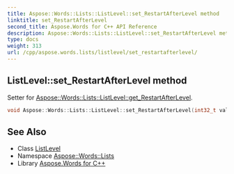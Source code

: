 ```yaml
---
title: Aspose::Words::Lists::ListLevel::set_RestartAfterLevel method
linktitle: set_RestartAfterLevel
second_title: Aspose.Words for C++ API Reference
description: Aspose::Words::Lists::ListLevel::set_RestartAfterLevel method. Setter for Aspose::Words::Lists::ListLevel::get_RestartAfterLevel in C++.
type: docs
weight: 313
url: /cpp/aspose.words.lists/listlevel/set_restartafterlevel/
---
```

## ListLevel::set_RestartAfterLevel method


Setter for [Aspose::Words::Lists::ListLevel::get_RestartAfterLevel](../get_restartafterlevel/).

```cpp
void Aspose::Words::Lists::ListLevel::set_RestartAfterLevel(int32_t value)
```

## See Also

* Class [ListLevel](../)
* Namespace [Aspose::Words::Lists](../../)
* Library [Aspose.Words for C++](../../../)
